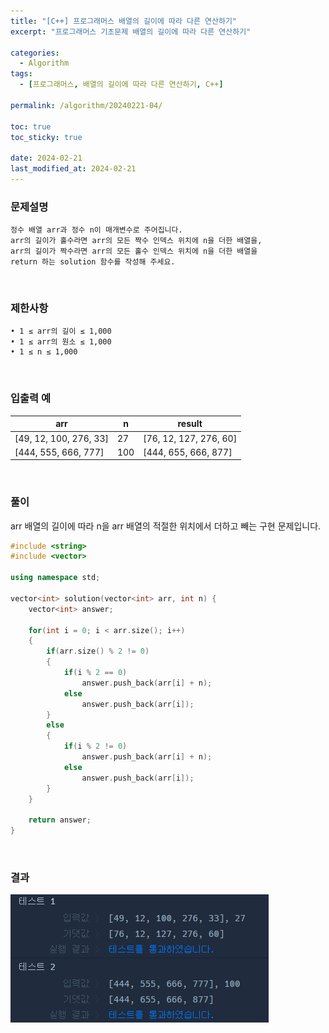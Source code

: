 ```yaml
---
title: "[C++] 프로그래머스 배열의 길이에 따라 다른 연산하기"
excerpt: "프로그래머스 기초문제 배열의 길이에 따라 다른 연산하기"

categories:
  - Algorithm
tags:
  - [프로그래머스, 배열의 길이에 따라 다른 연산하기, C++]

permalink: /algorithm/20240221-04/

toc: true
toc_sticky: true

date: 2024-02-21
last_modified_at: 2024-02-21
---
```


### 문제설명

    정수 배열 arr과 정수 n이 매개변수로 주어집니다.
    arr의 길이가 홀수라면 arr의 모든 짝수 인덱스 위치에 n을 더한 배열을,
    arr의 길이가 짝수라면 arr의 모든 홀수 인덱스 위치에 n을 더한 배열을
    return 하는 solution 함수를 작성해 주세요.

<br/>

### 제한사항

    • 1 ≤ arr의 길이 ≤ 1,000
    • 1 ≤ arr의 원소 ≤ 1,000
    • 1 ≤ n ≤ 1,000

<br/>

### 입출력 예

|arr|n|result|
|---|---|---|
|[49, 12, 100, 276, 33]|27|[76, 12, 127, 276, 60]|
|[444, 555, 666, 777]|100|[444, 655, 666, 877]|

<br/>

### 풀이

arr 배열의 길이에 따라 n을 arr 배열의 적절한 위치에서 더하고 빼는 구현 문제입니다.

```cpp
#include <string>
#include <vector>

using namespace std;

vector<int> solution(vector<int> arr, int n) {
    vector<int> answer;
    
    for(int i = 0; i < arr.size(); i++)
    {
        if(arr.size() % 2 != 0)
        {
            if(i % 2 == 0)
                answer.push_back(arr[i] + n);
            else
                answer.push_back(arr[i]);
        }
        else
        {
            if(i % 2 != 0)
                answer.push_back(arr[i] + n);
            else
                answer.push_back(arr[i]);
        }
    }
    
    return answer;
}
```

<br/>

### 결과
![코드 실행결과](/assets/images/posts_img/20240221-04/001.png "코드 실행결과")

<script async src="https://pagead2.googlesyndication.com/pagead/js/adsbygoogle.js?client=ca-pub-9590884639502637"
     crossorigin="anonymous"></script>
<!-- devlogbase_01 -->
<ins class="adsbygoogle"
     style="display:block"
     data-ad-client="ca-pub-9590884639502637"
     data-ad-slot="4742297382"
     data-ad-format="auto"
     data-full-width-responsive="true"></ins>
<script>
     (adsbygoogle = window.adsbygoogle || []).push({});
</script>
